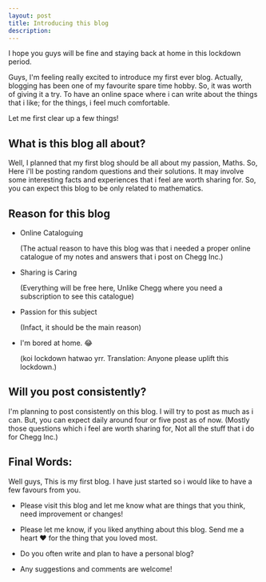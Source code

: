 ```yaml
---
layout: post
title: Introducing this blog
description: 
---
```

I hope you guys will be fine and staying back at home in this lockdown period.

Guys, I'm feeling really excited to introduce my first ever blog. Actually, blogging has been one of my favourite spare time hobby. So, it was worth of giving it a try. To have an online space where i can write about the things that i like; for the things, i feel much comfortable.

Let me first clear up a few things!

## What is this blog all about?

Well, I planned that my first blog should be all about my passion, Maths. So, Here i'll be posting random questions and their solutions. It may involve some interesting facts and experiences that i feel are worth sharing for. So, you can expect this blog to be only related to mathematics.


## Reason for this blog


* Online Cataloguing
   
    (The actual reason to have this blog was that i needed a proper online catalogue of my notes and answers that i post on Chegg Inc.)

* Sharing is Caring 
  
    (Everything will be free here, Unlike Chegg where you need a subscription to see this catalogue)

* Passion for this subject
    
    (Infact, it should be the main reason)

* I'm bored at home. 😂

    (koi lockdown hatwao yrr. Translation: Anyone please uplift this lockdown.)

## Will you post consistently?

I'm planning to post consistently on this blog. I will try to post as much as i can. But, you can expect daily around four or five post as of now. (Mostly those questions which i feel are worth sharing for, Not all the stuff that i do for Chegg Inc.)

## Final Words:

Well guys, This is my first blog. I have just started so i would like to have a few favours from you.

* Please visit this blog and let me know what are things that you think, need improvement or changes!

* Please let me know, if you liked anything about this blog. Send me a heart ❤ for the thing that you loved most.

* Do you often write and plan to have a personal blog? 

* Any suggestions and comments are welcome!
